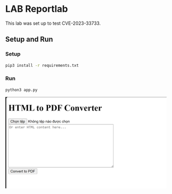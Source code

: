 # LAB Reportlab
This lab was set up to test CVE-2023-33733.

## Setup and Run

### Setup
```bash
pip3 install -r requirements.txt
```
### Run
```bash
python3 app.py
```

![alt text](assets/image.png)